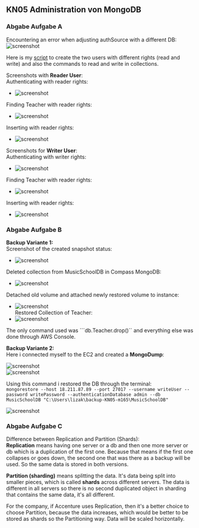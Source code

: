 ## KN05 Administration von MongoDB

### Abgabe Aufgabe A
Encountering an error when adjusting authSource with a different DB:
![screenshot](./images/ErrorAuthSourceDifferentDB.png)

Here is my [script](createNewUsersForDBs.js) to create the two users with different rights (read and write) and also the commands to read and write in collections.  

Screenshots with **Reader User**:  
Authenticating with reader rights:  
- ![screenshot](./images/successfulAuthenticationWithReader.png)  

Finding Teacher with reader rights:  
- ![screenshot](./images/readerUserSuccessfullyReadRight.png)  

Inserting with reader rights:  
- ![screenshot](./images/readerUserFailedWriteRight.png)

Screenshots for **Writer User**:  
Authenticating with writer rights:  
- ![screenshot](./images/successfulAuthenticationWithWriterUser.png)  

Finding Teacher with reader rights:  
- ![screenshot](./images/writerUserSuccessfullyRead.png)  

Inserting with reader rights:  
- ![screenshot](./images/writerUserSuccessfullyInserts.png)

### Abgabe Aufgabe B  

**Backup Variante 1:**  
Screenshot of the created snapshot status:  
- ![screenshot](./images/snapshot-completely-created.png)

Deleted collection from MusicSchoolDB in Compass MongoDB:
- ![screenshot](./images/deletedCollectionViaShell.png)  

Detached old volume and attached newly restored volume to instance:
- ![screenshot](./images/attachedNewVolume.png)  
Restored Collection of Teacher:
- ![screenshot](./images/restoredTeacherCollection.png)  

The only command used was ```db.Teacher.drop()`` and everything else was done through AWS Console.

**Backup Variante 2:**  
Here i connected myself to the EC2 and created a **MongoDump**:

![screenshot](./images/cmd-created-mongodump.png)   
![screenshot](./images/deletedCollectionStudent.png)  

Using this command i restored the DB through the terminal:  
``mongorestore --host 18.211.87.89 --port 27017 --username writeUser --password writePassword --authenticationDatabase admin --db MusicSchoolDB "C:\Users\lizak\backup-KN05-m165\MusicSchoolDB"``  

![screenshot](./images/restoredMusicSchoolDB.png)

### Abgabe Aufgabe C  
Difference between Replication and Partition (Shards):  
**Replication** means having one server or a db and then one more server or db which is a duplication of the first one. Because that means if the first one collapses or goes down, the second one that was there as a backup will be used. So the same data is stored in both versions.

**Partition (sharding)** means splitting the data. It's data being split into smaller pieces, which is 
called **shards** across different servers. The data is different in all servers so there is no second duplicated object in sharding that contains the same data, it's all different.  

For the company, if Accenture uses Replication, then it's a better choice to choose Partition, because the data increases, which would be better to be stored as shards so the Partitioning way. Data will be scaled horizontally. 
